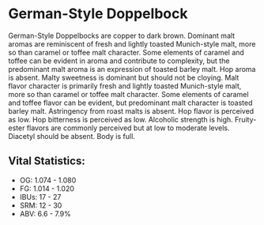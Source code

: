 # German-Style Doppelbock

German-Style Doppelbocks are copper to dark brown. Dominant malt aromas are reminiscent of fresh and lightly toasted Munich-style malt, more so than caramel or toffee malt character. Some elements of caramel and toffee can be evident in aroma and contribute to complexity, but the predominant malt aroma is an expression of toasted barley malt. Hop aroma is absent. Malty sweetness is dominant but should not be cloying. Malt flavor character is primarily fresh and lightly toasted Munich-style malt, more so than caramel or toffee malt character. Some elements of caramel and toffee flavor can be evident, but predominant malt character is toasted barley malt. Astringency from roast malts is absent. Hop flavor is perceived as low. Hop bitterness is perceived as low. Alcoholic strength is high. Fruity-ester flavors are commonly perceived but at low to moderate levels. Diacetyl should be absent. Body is full.

## Vital Statistics:

- OG: 1.074 - 1.080
- FG: 1.014 - 1.020
- IBUs: 17 - 27
- SRM: 12 - 30
- ABV: 6.6 - 7.9%
